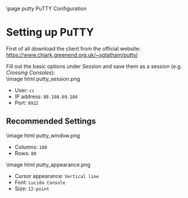 \page putty PuTTY Configuration

# Setting up PuTTY

First of all download the client from the official website: https://www.chiark.greenend.org.uk/~sgtatham/putty/

Fill out the basic options under _Session_ and save them as a session (e.g. _Crossing Consoles_):  
\image html putty_session.png

* User: `cc`
* IP address: `88.198.69.104`
* Port: `9922`


## Recommended Settings
\image html putty_window.png

* Columns: `160`
* Rows: `80`

\image html putty_appearance.png

* Cursor appearance: `Vertical line`
* Font: `Lucida Console`
* Size: `12-point`